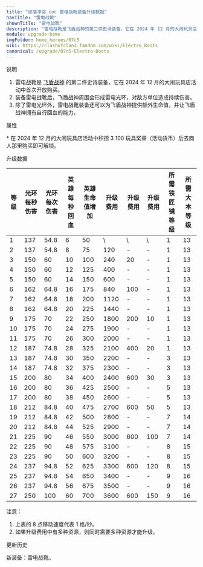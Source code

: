 ```yaml
---
title: "部落冲突 coc 雷电战靴装备升级数据"
navTitle: "雷电战靴"
shownTitle: "雷电战靴"
description: "雷电战靴是飞盾战神的第二件史诗装备，它在 2024 年 12 月的大闹玩具店活动中首次开放购买。装备雷电战靴后，飞盾战神周围会形成雷电光环，对敌方单位造成持续伤害。除了雷电光环外，雷电战靴装备还可以为飞盾战神提供额外生命值，并让飞盾战神拥有自行回血的能力。"
module: upgrade-home
imgFolder: home_heroes/07c5
wiki: https://clashofclans.fandom.com/wiki/Electro_Boots
canonical: /upgrade/07c5-Electro-Boots
---
```


<UnitInfo :folder="$frontmatter.imgFolder" imgSrc="Electro_Boots_info.png" :imgAlt="$frontmatter.navTitle" />

<SmallTitle>说明</SmallTitle>

1. 雷电战靴是 [飞盾战神](/upgrade/0203-Royal-Champion) 的第二件史诗装备，它在 2024 年 12 月的大闹玩具店活动中首次开放购买。
2. 装备雷电战靴后，飞盾战神周围会形成雷电光环，对敌方单位造成持续伤害。
3. 除了雷电光环外，雷电战靴装备还可以为飞盾战神提供额外生命值，并让飞盾战神拥有自行回血的能力。

<SmallTitle>属性</SmallTitle>

<UnitProperties>
    <UnitProperty pKey="技能类型" pValue="被动技能" />
    <UnitProperty pKey="装备稀有度" pValue="史诗" />
    <UnitProperty pKey="解锁条件" pValue="见说明<sup>*</sup>" />
    <UnitProperty pKey="光环半径" pValue="5 格" />
    <UnitProperty pKey="光环攻击速度" pValue="0.4 秒/次" />
</UnitProperties>

\* 在 2024 年 12 月的大闹玩具店活动中积攒 3 100 玩具奖章（活动货币）后去商人那里购买即可解锁。

<SmallTitle>升级数据</SmallTitle>

<script setup>
const tableExtraInfo = [
    {
        "column": 5,
        "type": "cost",
        "icon": "Shiny_Ore",
        "noGoldPass": true
    },
    {
        "column": 6,
        "type": "cost",
        "icon": "Glowy_Ore",
        "noGoldPass": true
    },
    {
        "column": 7,
        "type": "cost",
        "icon": "Starry_Ore",
        "noGoldPass": true
    }
];
</script>

<UnitTable :tableExtraInfo="tableExtraInfo">

| 等级 |光环<br>每秒伤害|光环<br>每次伤害|英雄<br>每秒回血|英雄<br>生命值增加| 升级费用| 升级费用|升级费用|所需<br>铁匠铺等级|所需<br>大本等级|
|  --- |      ---      |      ---     |      ---      |       ---       |   ---  |   ---  |   --- |       ---       |       ---     |
|   1  |      137      |      54.8    |        6      |        50       |    \   |    \   |   \   |        1        |       13      |
|   2  |      137      |      54.8    |        8      |        75       |   120  |    -   |   -   |        1        |       13      |
|   3  |      150      |      60      |       10      |       100       |   240  |    20  |   -   |        1        |       13      |
|   4  |      150      |      60      |       12      |       125       |   400  |    -   |   -   |        1        |       13      |
|   5  |      150      |      60      |       14      |       150       |   600  |    -   |   -   |        1        |       13      |
|   6  |      162      |      64.8    |       16      |       175       |   840  |   100  |   -   |        1        |       13      |
|   7  |      162      |      64.8    |       18      |       200       |  1120  |    -   |   -   |        1        |       13      |
|   8  |      162      |      64.8    |       20      |       225       |  1440  |    -   |   -   |        1        |       13      |
|   9  |      175      |      70      |       22      |       250       |  1800  |   200  |   10  |        1        |       13      |
|  10  |      175      |      70      |       24      |       275       |  1900  |    -   |   -   |        1        |       13      |
|  11  |      175      |      70      |       26      |       300       |  2000  |    -   |   -   |        1        |       13      |
|  12  |      187      |      74.8    |       28      |       325       |  2100  |   400  |   20  |        1        |       13      |
|  13  |      187      |      74.8    |       30      |       350       |  2200  |    -   |   -   |        3        |       13      |
|  14  |      187      |      74.8    |       32      |       375       |  2300  |    -   |   -   |        3        |       13      |
|  15  |      200      |      80      |       34      |       400       |  2400  |   600  |   30  |        3        |       13      |
|  16  |      200      |      80      |       36      |       425       |  2500  |    -   |   -   |        5        |       13      |
|  17  |      200      |      80      |       38      |       450       |  2600  |    -   |   -   |        5        |       13      |
|  18  |      212      |      84.8    |       40      |       475       |  2700  |   600  |   50  |        5        |       13      |
|  19  |      212      |      84.8    |       42      |       500       |  2800  |    -   |   -   |        7        |       14      |
|  20  |      212      |      84.8    |       44      |       525       |  2900  |    -   |   -   |        7        |       14      |
|  21  |      225      |      90      |       46      |       550       |  3000  |   600  |  100  |        7        |       14      |
|  22  |      225      |      90      |       48      |       575       |  3100  |    -   |   -   |        8        |       15      |
|  23  |      225      |      90      |       50      |       600       |  3200  |    -   |   -   |        8        |       15      |
|  24  |      237      |      94.8    |       52      |       625       |  3300  |   600  |  120  |        8        |       15      |
|  25  |      237      |      94.8    |       54      |       650       |  3400  |    -   |   -   |        9        |       16      |
|  26  |      237      |      94.8    |       56      |       675       |  3500  |    -   |   -   |        9        |       16      |
|  27  |      250      |     100      |       60      |       700       |  3600  |   600  |  150  |        9        |       16      |
</UnitTable>

注意：

1. 上表的 8 点移动速度代表 1 格/秒。
2. 如果升级费用中有多种资源，则同时需要多种资源才能升级。

<SmallTitle>更新历史</SmallTitle>

<Timeline>
    <TimelineItem date="2024/12/11">
        <TimelineRow>新装备：雷电战靴。</TimelineRow>
    </TimelineItem>
    <TimelineItem :historyBottom="true" />
</Timeline>
